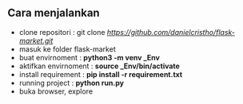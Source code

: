 ## Cara menjalankan
  * clone repositori : git clone *https://github.com/danielcristho/flask-market.git*
  * masuk ke folder flask-market
  * buat envirnoment  : **python3 -m venv _Env**
  * aktifkan envirnoment : **source _Env/bin/activate**
  * install requirement : **pip install -r requirement.txt**
  * running project : **python run.py**
  * buka browser, explore
